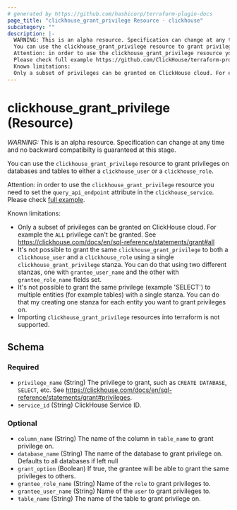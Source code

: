 ```yaml
---
# generated by https://github.com/hashicorp/terraform-plugin-docs
page_title: "clickhouse_grant_privilege Resource - clickhouse"
subcategory: ""
description: |-
  WARNING: This is an alpha resource. Specification can change at any time and no backward compatibilty is guaranteed at this stage.
  You can use the clickhouse_grant_privilege resource to grant privileges on databases and tables to either a clickhouse_user or a clickhouse_role.
  Attention: in order to use the clickhouse_grant_privilege resource you need to set the query_api_endpoint attribute in the clickhouse_service.
  Please check full example https://github.com/ClickHouse/terraform-provider-clickhouse/blob/main/examples/rbac/main.tf.
  Known limitations:
  Only a subset of privileges can be granted on ClickHouse cloud. For example the ALL privilege can't be granted. See https://clickhouse.com/docs/en/sql-reference/statements/grant#allIt's not possible to grant the same clickhouse_grant_privilege to both a clickhouse_user and a clickhouse_role using a single clickhouse_grant_privilege stanza. You can do that using two different stanzas, one with grantee_user_name and the other with grantee_role_name fields set.It's not possible to grant the same privilege (example 'SELECT') to multiple entities (for example tables) with a single stanza. You can do that my creating one stanza for each entity you want to grant privileges on.Importing clickhouse_grant_privilege resources into terraform is not supported.
---
```


# clickhouse_grant_privilege (Resource)

*WARNING:* This is an alpha resource. Specification can change at any time and no backward compatibilty is guaranteed at this stage.

You can use the `clickhouse_grant_privilege` resource to grant privileges on databases and tables to either a `clickhouse_user` or a `clickhouse_role`.

Attention: in order to use the `clickhouse_grant_privilege` resource you need to set the `query_api_endpoint` attribute in the `clickhouse_service`.
Please check [full example](https://github.com/ClickHouse/terraform-provider-clickhouse/blob/main/examples/rbac/main.tf).

Known limitations:

- Only a subset of privileges can be granted on ClickHouse cloud. For example the `ALL` privilege can't be granted. See https://clickhouse.com/docs/en/sql-reference/statements/grant#all
- It's not possible to grant the same `clickhouse_grant_privilege` to both a `clickhouse_user` and a `clickhouse_role` using a single `clickhouse_grant_privilege` stanza. You can do that using two different stanzas, one with `grantee_user_name` and the other with `grantee_role_name` fields set.
- It's not possible to grant the same privilege (example 'SELECT') to multiple entities (for example tables) with a single stanza. You can do that my creating one stanza for each entity you want to grant privileges on.
- Importing `clickhouse_grant_privilege` resources into terraform is not supported.



<!-- schema generated by tfplugindocs -->
## Schema

### Required

- `privilege_name` (String) The privilege to grant, such as `CREATE DATABASE`, `SELECT`, etc. See https://clickhouse.com/docs/en/sql-reference/statements/grant#privileges.
- `service_id` (String) ClickHouse Service ID.

### Optional

- `column_name` (String) The name of the column in `table_name` to grant privilege on.
- `database_name` (String) The name of the database to grant privilege on. Defaults to all databases if left null
- `grant_option` (Boolean) If true, the grantee will be able to grant the same privileges to others.
- `grantee_role_name` (String) Name of the `role` to grant privileges to.
- `grantee_user_name` (String) Name of the `user` to grant privileges to.
- `table_name` (String) The name of the table to grant privilege on.
